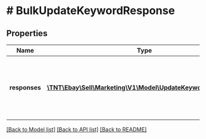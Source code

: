 # # BulkUpdateKeywordResponse

## Properties

Name | Type | Description | Notes
------------ | ------------- | ------------- | -------------
**responses** | [**\TNT\Ebay\Sell\Marketing\V1\Model\UpdateKeywordResponse[]**](UpdateKeywordResponse.md) | A list of keywords that have been processed from the bulk request. | [optional]

[[Back to Model list]](../../README.md#models) [[Back to API list]](../../README.md#endpoints) [[Back to README]](../../README.md)
